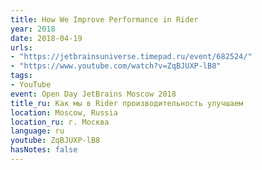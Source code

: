 ```yaml
---
title: How We Improve Performance in Rider
year: 2018
date: 2018-04-19
urls:
- "https://jetbrainsuniverse.timepad.ru/event/682524/"
- "https://www.youtube.com/watch?v=ZqBJUXP-lB8"
tags:
- YouTube
event: Open Day JetBrains Moscow 2018
title_ru: Как мы в Rider производительность улучшаем
location: Moscow, Russia
location_ru: г. Москва
language: ru
youtube: ZqBJUXP-lB8
hasNotes: false
---
```

